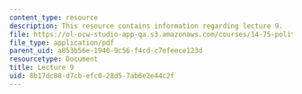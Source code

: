 ```yaml
---
content_type: resource
description: This resource contains information regarding lecture 9.
file: https://ol-ocw-studio-app-qa.s3.amazonaws.com/courses/14-75-political-economy-and-economic-development-fall-2012/8b17dc88d7cbefc028d57ab6e2e44c2f_MIT14_75F12_Lec9.pdf
file_type: application/pdf
parent_uid: a853b56e-1940-9c56-f4cd-c7efeece123d
resourcetype: Document
title: Lecture 9
uid: 8b17dc88-d7cb-efc0-28d5-7ab6e2e44c2f
---
```

